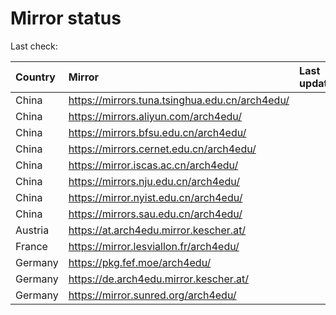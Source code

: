 <script src="./time.js"></script>
# Mirror status
Last check: <script type="text/javascript">localize(1717474966.4866216);</script>

|Country|Mirror|Last update|
|:------|:-----|:----------|
|China|https://mirrors.tuna.tsinghua.edu.cn/arch4edu/|<script type="text/javascript">localize(1717440922);</script>|
|China|https://mirrors.aliyun.com/arch4edu/|<script type="text/javascript">localize(1717267460);</script>|
|China|https://mirrors.bfsu.edu.cn/arch4edu/|<script type="text/javascript">localize(1717440922);</script>|
|China|https://mirrors.cernet.edu.cn/arch4edu/|<script type="text/javascript">localize(1717440922);</script>|
|China|https://mirror.iscas.ac.cn/arch4edu/|<script type="text/javascript">localize(1717440922);</script>|
|China|https://mirrors.nju.edu.cn/arch4edu/|<script type="text/javascript">localize(1717353105);</script>|
|China|https://mirror.nyist.edu.cn/arch4edu/|<script type="text/javascript">localize(1717396583);</script>|
|China|https://mirrors.sau.edu.cn/arch4edu/|<script type="text/javascript">localize(1717440922);</script>|
|Austria|https://at.arch4edu.mirror.kescher.at/|<script type="text/javascript">localize(1717440922);</script>|
|France|https://mirror.lesviallon.fr/arch4edu/|<script type="text/javascript">localize(1717440922);</script>|
|Germany|https://pkg.fef.moe/arch4edu/|<script type="text/javascript">localize(1717440922);</script>|
|Germany|https://de.arch4edu.mirror.kescher.at/|<script type="text/javascript">localize(1717440922);</script>|
|Germany|https://mirror.sunred.org/arch4edu/|<script type="text/javascript">localize(1717440922);</script>|

<script src="./tablefilter/tablefilter.js"></script>
<script src="./table.js"></script>